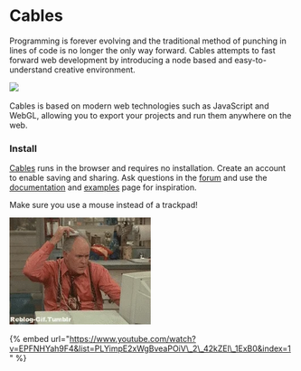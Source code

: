 # Cables

Programming is forever evolving and the traditional method of punching in lines of code is no longer the only way forward. Cables attempts to fast forward web development by introducing a node based and easy-to-understand creative environment.

![](https://cables.gl/landing/cables_code.png)

Cables is based on modern web technologies such as JavaScript and WebGL, allowing you to export your projects and run them anywhere on the web.

### Install

[Cables](https://cables.gl/home) runs in the browser and requires no installation. Create an account to enable saving and sharing. Ask questions in the [forum](https://forum.cables.gl/) and use the [documentation](https://cables.gl/docs/docs) and [examples](https://cables.gl/examples) page for inspiration.

Make sure you use a mouse instead of a trackpad!

![](../../.gitbook/assets/giphy.webp)



{% embed url="https://www.youtube.com/watch?v=EPFNHYah9F4&list=PLYimpE2xWgBveaPOiV\_2\_42kZEl\_1ExB0&index=1" %}



